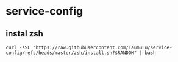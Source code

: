 # service-config

## instal zsh

```
curl -sSL "https://raw.githubusercontent.com/TaumuLu/service-config/refs/heads/master/zsh/install.sh?$RANDOM" | bash
```
